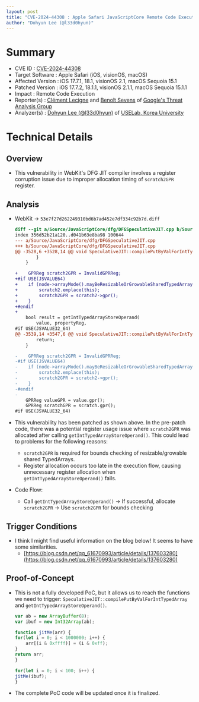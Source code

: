 ```yaml
---
layout: post
title: "CVE-2024-44308 : Apple Safari JavaScriptCore Remote Code Execution Vulnerability"
author: "Dohyun Lee (@l33d0hyun)"
---
```


# Summary
- CVE ID : [CVE-2024-44308](https://support.apple.com/en-us/121754/)
- Target Software : Apple Safari (iOS, visionOS, macOS)
- Affected Version : iOS 17.7.1, 18.1, visionOS 2.1, macOS Sequoia 15.1
- Patched Version : iOS 17.7.2, 18.1.1, visionOS 2.1.1, macOS Sequoia 15.1.1
- Impact : Remote Code Execution
- Reporter(s) : [Clément Lecigne](https://x.com/_clem1) and [Benoît Sevens](https://x.com/benoitsevens) of [Google's Threat Analysis Group](https://blog.google/threat-analysis-group/)
- Analyzer(s) : [Dohyun Lee (@l33d0hyun)](https://x.com/l33d0hyun) of [USELab, Korea University](https://sites.google.com/view/uselab-kus/home)

# Technical Details
## Overview
- This vulnerability in WebKit's DFG JIT compiler involves a register corruption issue due to improper allocation timing of `scratch2GPR` register.

## Analysis
- WebKit -> `53e7f27d262249310bd6b7ad452e7df334c92b7d.diff`
    ```diff
    diff --git a/Source/JavaScriptCore/dfg/DFGSpeculativeJIT.cpp b/Source/JavaScriptCore/dfg/DFGSpeculativeJIT.cpp
    index 356d52b21a120..d041b63e8ba98 100644
    --- a/Source/JavaScriptCore/dfg/DFGSpeculativeJIT.cpp
    +++ b/Source/JavaScriptCore/dfg/DFGSpeculativeJIT.cpp
    @@ -3528,6 +3528,14 @@ void SpeculativeJIT::compilePutByValForIntTypedArray(Node* node, TypedArrayType
            }
        }
    
    +    GPRReg scratch2GPR = InvalidGPRReg;
    +#if USE(JSVALUE64)
    +    if (node->arrayMode().mayBeResizableOrGrowableSharedTypedArray()) {
    +        scratch2.emplace(this);
    +        scratch2GPR = scratch2->gpr();
    +    }
    +#endif
    +
        bool result = getIntTypedArrayStoreOperand(
            value, propertyReg,
    #if USE(JSVALUE32_64)
    @@ -3539,14 +3547,6 @@ void SpeculativeJIT::compilePutByValForIntTypedArray(Node* node, TypedArrayType
            return;
        }
    
    -    GPRReg scratch2GPR = InvalidGPRReg;
    -#if USE(JSVALUE64)
    -    if (node->arrayMode().mayBeResizableOrGrowableSharedTypedArray()) {
    -        scratch2.emplace(this);
    -        scratch2GPR = scratch2->gpr();
    -    }
    -#endif
    -
        GPRReg valueGPR = value.gpr();
        GPRReg scratchGPR = scratch.gpr();
    #if USE(JSVALUE32_64)
    ```

- This vulnerability has been patched as shown above. In the pre-patch code, there was a potential register usage issue where `scratch2GPR` was allocated after calling `getIntTypedArrayStoreOperand()`. This could lead to problems for the following reasons:

    - `scratch2GPR` is required for bounds checking of resizable/growable shared TypedArrays.
    - Register allocation occurs too late in the execution flow, causing unnecessary register allocation when `getIntTypedArrayStoreOperand()` fails.

- Code Flow:
  - Call `getIntTypedArrayStoreOperand()` -> If successful, allocate `scratch2GPR` -> Use `scratch2GPR` for bounds checking

## Trigger Conditions
- I think I might find useful information on the blog below! It seems to have some similarities.
  - [https://blog.csdn.net/qq_61670993/article/details/137603280](https://blog.csdn.net/qq_61670993/article/details/137603280)

## Proof-of-Concept
- This is not a fully developed PoC, but it allows us to reach the functions we need to trigger: `SpeculativeJIT::compilePutByValForIntTypedArray` and `getIntTypedArrayStoreOperand()`.

    ```js
    var ab = new ArrayBuffer(8);
    var ibuf = new Int32Array(ab);

    function jitMe(arr) {
    for(let i = 0; i < 1000000; i++) {
        arr[(i & 0xffff)] = (i & 0xff);
    }
    return arr;
    }

    for(let i = 0; i < 100; i++) {
    jitMe(ibuf);
    }
    ```

- The complete PoC code will be updated once it is finalized.